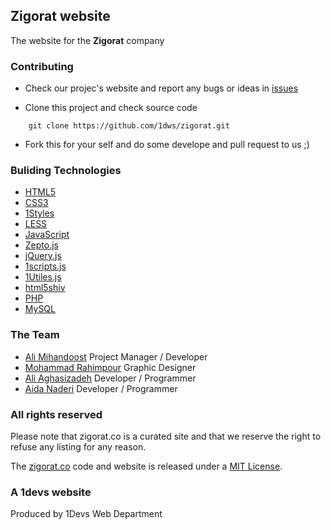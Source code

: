 ## Zigorat website
The website for the **Zigorat** company


### Contributing

* Check our projec's website and report any bugs or ideas in [issues](https://github.com/1dws/zigorat/issues)

* Clone this project and check source code
```
    git clone https://github.com/1dws/zigorat.git
```

* Fork this for your self and do some develope and pull request to us ;)


### Buliding Technologies
* [HTML5](http://ali.md/wiki/html5)
* [CSS3](http://ali.md/css3ref)
* [1Styles](http://ali.md/1styles)
* [LESS](http://ali.md/less)
* [JavaScript](http://ali.md/wiki/javascript)
* [Zepto.js](http://ali.md/zepto.js)
* [jQuery.js](http://ali.md/jquery.js)
* [1scripts.js](http://ali.md/1scripts.js)
* [1Utiles.js](http://ali.md/1utiles.js)
* [html5shiv](http://ali.md/html5shiv)
* [PHP](http://ali.md/php/)
* [MySQL](http://ali.md/wiki/mysql)


### The Team
* [Ali Mihandoost](https://github.com/alimd) Project Manager / Developer
* [Mohammad Rahimpour](https://127.0.0.1) Graphic Designer
* [Ali Aghasizadeh](https://github.com/aligh) Developer / Programmer
* [Aida Naderi](https://github.com/ainaderi) Developer / Programmer

### All rights reserved ###
Please note that zigorat.co is a curated site and that we reserve the right to refuse any listing for any reason.

The [zigorat.co](http://zigorat.co) code and website is released under a [MIT License](http://opensource.org/licenses/MIT).


### A 1devs website
Produced by 1Devs Web Department

